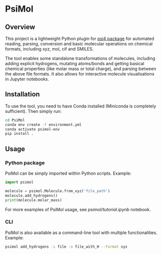 # PsiMol

## Overview

This project is a lightweight Python plugin for [psi4 package](https://psicode.org) for automated reading, parsing, conversion and basic molecular operations on chemical formats, including xyz, mol, cif and SMILES.

The tool enables some standalone transformations of molecules, including adding explicit hydrogens, mutating atoms/bonds and getting basical chemical properties (like molar mass or total charge), and parsing between the above file formats. It also allows for interactive molecule visualisations in Jupyter notebooks.

## Installation

To use the tool, you need to have Conda installed (Miniconda is completely sufficient). Then simply run:

```bash
cd PsiMol
conda env create -f environment.yml
conda activate psimol-env
pip install .
```

## Usage

### Python package

PsiMol can be simply imported within Python scripts. Example:

```python
import psimol

molecule = psimol.Molecule.from_xyz('file_path')
molecule.add_hydrogens()
print(molecule.molar_mass)
```

For more examples of PsiMol usage, see *psimol/tutorial.ipynb* notebook.

### CLI

PsiMol is also available as a command-line tool with multiple functionalities. Example:

```bash
psimol add_hydrogens -i file -o file_with_H --format xyz
```
